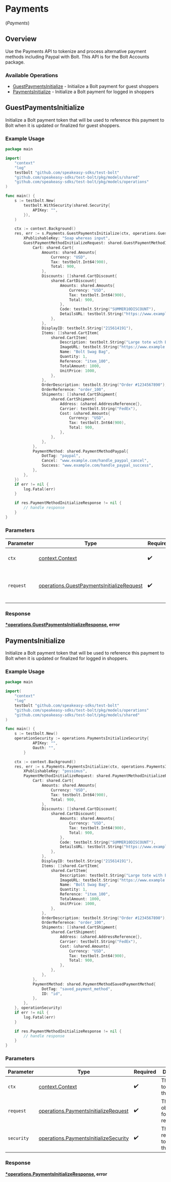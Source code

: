 # Payments
(*Payments*)

## Overview

Use the Payments API to tokenize and process alternative payment methods including Paypal with Bolt. This API is for the Bolt
Accounts package.


### Available Operations

* [GuestPaymentsInitialize](#guestpaymentsinitialize) - Initialize a Bolt payment for guest shoppers
* [PaymentsInitialize](#paymentsinitialize) - Initialize a Bolt payment for logged in shoppers

## GuestPaymentsInitialize

Initialize a Bolt payment token that will be used to reference this payment to
Bolt when it is updated or finalized for guest shoppers.


### Example Usage

```go
package main

import(
	"context"
	"log"
	testbolt "github.com/speakeasy-sdks/test-bolt"
	"github.com/speakeasy-sdks/test-bolt/pkg/models/shared"
	"github.com/speakeasy-sdks/test-bolt/pkg/models/operations"
)

func main() {
    s := testbolt.New(
        testbolt.WithSecurity(shared.Security{
            APIKey: "",
        }),
    )

    ctx := context.Background()
    res, err := s.Payments.GuestPaymentsInitialize(ctx, operations.GuestPaymentsInitializeRequest{
        XPublishableKey: "Soap whereas input",
        GuestPaymentMethodInitializeRequest: shared.GuestPaymentMethodInitializeRequest{
            Cart: shared.Cart{
                Amounts: shared.Amounts{
                    Currency: "USD",
                    Tax: testbolt.Int64(900),
                    Total: 900,
                },
                Discounts: []shared.CartDiscount{
                    shared.CartDiscount{
                        Amounts: shared.Amounts{
                            Currency: "USD",
                            Tax: testbolt.Int64(900),
                            Total: 900,
                        },
                        Code: testbolt.String("SUMMER10DISCOUNT"),
                        DetailsURL: testbolt.String("https://www.example.com/SUMMER-SALE"),
                    },
                },
                DisplayID: testbolt.String("215614191"),
                Items: []shared.CartItem{
                    shared.CartItem{
                        Description: testbolt.String("Large tote with Bolt logo."),
                        ImageURL: testbolt.String("https://www.example.com/products/123456/images/1.png"),
                        Name: "Bolt Swag Bag",
                        Quantity: 1,
                        Reference: "item_100",
                        TotalAmount: 1000,
                        UnitPrice: 1000,
                    },
                },
                OrderDescription: testbolt.String("Order #1234567890"),
                OrderReference: "order_100",
                Shipments: []shared.CartShipment{
                    shared.CartShipment{
                        Address: &shared.AddressReference{},
                        Carrier: testbolt.String("FedEx"),
                        Cost: &shared.Amounts{
                            Currency: "USD",
                            Tax: testbolt.Int64(900),
                            Total: 900,
                        },
                    },
                },
            },
            PaymentMethod: shared.PaymentMethodPaypal{
                DotTag: "paypal",
                Cancel: "www.example.com/handle_paypal_cancel",
                Success: "www.example.com/handle_paypal_success",
            },
        },
    })
    if err != nil {
        log.Fatal(err)
    }

    if res.PaymentMethodInitializeResponse != nil {
        // handle response
    }
}
```

### Parameters

| Parameter                                                                                              | Type                                                                                                   | Required                                                                                               | Description                                                                                            |
| ------------------------------------------------------------------------------------------------------ | ------------------------------------------------------------------------------------------------------ | ------------------------------------------------------------------------------------------------------ | ------------------------------------------------------------------------------------------------------ |
| `ctx`                                                                                                  | [context.Context](https://pkg.go.dev/context#Context)                                                  | :heavy_check_mark:                                                                                     | The context to use for the request.                                                                    |
| `request`                                                                                              | [operations.GuestPaymentsInitializeRequest](../../models/operations/guestpaymentsinitializerequest.md) | :heavy_check_mark:                                                                                     | The request object to use for the request.                                                             |


### Response

**[*operations.GuestPaymentsInitializeResponse](../../models/operations/guestpaymentsinitializeresponse.md), error**


## PaymentsInitialize

Initialize a Bolt payment token that will be used to reference this payment to
Bolt when it is updated or finalized for logged in shoppers.


### Example Usage

```go
package main

import(
	"context"
	"log"
	testbolt "github.com/speakeasy-sdks/test-bolt"
	"github.com/speakeasy-sdks/test-bolt/pkg/models/operations"
	"github.com/speakeasy-sdks/test-bolt/pkg/models/shared"
)

func main() {
    s := testbolt.New()
    operationSecurity := operations.PaymentsInitializeSecurity{
            APIKey: "",
            Oauth: "",
        }

    ctx := context.Background()
    res, err := s.Payments.PaymentsInitialize(ctx, operations.PaymentsInitializeRequest{
        XPublishableKey: "possimus",
        PaymentMethodInitializeRequest: shared.PaymentMethodInitializeRequest{
            Cart: shared.Cart{
                Amounts: shared.Amounts{
                    Currency: "USD",
                    Tax: testbolt.Int64(900),
                    Total: 900,
                },
                Discounts: []shared.CartDiscount{
                    shared.CartDiscount{
                        Amounts: shared.Amounts{
                            Currency: "USD",
                            Tax: testbolt.Int64(900),
                            Total: 900,
                        },
                        Code: testbolt.String("SUMMER10DISCOUNT"),
                        DetailsURL: testbolt.String("https://www.example.com/SUMMER-SALE"),
                    },
                },
                DisplayID: testbolt.String("215614191"),
                Items: []shared.CartItem{
                    shared.CartItem{
                        Description: testbolt.String("Large tote with Bolt logo."),
                        ImageURL: testbolt.String("https://www.example.com/products/123456/images/1.png"),
                        Name: "Bolt Swag Bag",
                        Quantity: 1,
                        Reference: "item_100",
                        TotalAmount: 1000,
                        UnitPrice: 1000,
                    },
                },
                OrderDescription: testbolt.String("Order #1234567890"),
                OrderReference: "order_100",
                Shipments: []shared.CartShipment{
                    shared.CartShipment{
                        Address: &shared.AddressReference{},
                        Carrier: testbolt.String("FedEx"),
                        Cost: &shared.Amounts{
                            Currency: "USD",
                            Tax: testbolt.Int64(900),
                            Total: 900,
                        },
                    },
                },
            },
            PaymentMethod: shared.PaymentMethodSavedPaymentMethod{
                DotTag: "saved_payment_method",
                ID: "id",
            },
        },
    }, operationSecurity)
    if err != nil {
        log.Fatal(err)
    }

    if res.PaymentMethodInitializeResponse != nil {
        // handle response
    }
}
```

### Parameters

| Parameter                                                                                      | Type                                                                                           | Required                                                                                       | Description                                                                                    |
| ---------------------------------------------------------------------------------------------- | ---------------------------------------------------------------------------------------------- | ---------------------------------------------------------------------------------------------- | ---------------------------------------------------------------------------------------------- |
| `ctx`                                                                                          | [context.Context](https://pkg.go.dev/context#Context)                                          | :heavy_check_mark:                                                                             | The context to use for the request.                                                            |
| `request`                                                                                      | [operations.PaymentsInitializeRequest](../../models/operations/paymentsinitializerequest.md)   | :heavy_check_mark:                                                                             | The request object to use for the request.                                                     |
| `security`                                                                                     | [operations.PaymentsInitializeSecurity](../../models/operations/paymentsinitializesecurity.md) | :heavy_check_mark:                                                                             | The security requirements to use for the request.                                              |


### Response

**[*operations.PaymentsInitializeResponse](../../models/operations/paymentsinitializeresponse.md), error**

